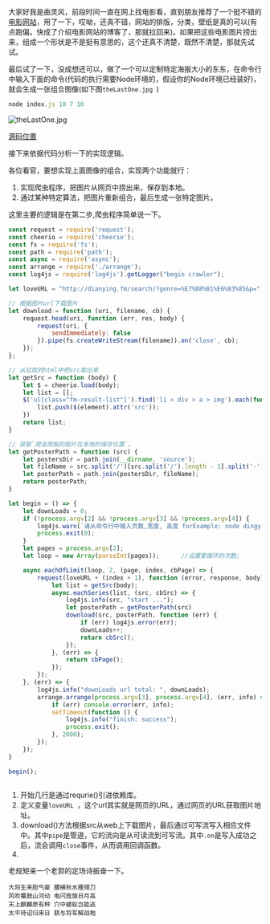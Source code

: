 大家好我是曲灵风，前段时间一直在网上找电影看，直到朋友推荐了一个挺不错的[电影网站](http://dianying.fm/search)，用了一下，哎呦，还真不错，网站的排版，分类，壁纸是真的可以(有点跑偏，快成了介绍电影网站的博客了，那就拉回来)。如果把这些电影图片捞出来，组成一个形状是不是挺有意思的，这个还真不清楚，既然不清楚，那就先试试。

最后试了一下，没成想还可以，做了一个可以定制特定海报大小的东东，在命令行中输入下面的命令(代码的执行需要Node环境的，假设你的Node环境已经装好)，就会生成一张组合图像(如下图`theLastOne.jpg `)
```js 
node index.js 10 7 10
```

![theLastOne.jpg](http://upload-images.jianshu.io/upload_images/5648502-13ac4cb3fa5ed219.jpg?imageMogr2/auto-orient/strip%7CimageView2/2/w/1240)

[源码位置](https://github.com/WenNingZhang/crawler_poster)

接下来依据代码分析一下的实现逻辑。

各位看官，要想实现上面图像的组合，实现两个功能就行：
 1. 实现爬虫程序，把图片从网页中捞出来，保存到本地。
2. 通过某种特定算法，把图片重新组合，最后生成一张特定图片。

这里主要的逻辑是在第二步,爬虫程序简单说一下。

````js
const request = require('request');
const cheerio = require('cheerio');
const fs = require('fs');
const path = require('path');
const async = require('async');
const arrange = require('./arrange');
const log4js = require('log4js').getLogger("begin crawler");

let loveURL = "http://dianying.fm/search/?genre=%E7%88%B1%E6%83%85&p=";

// 根据图片url下载图片
let download = function (uri, filename, cb) {
    request.head(uri, function (err, res, body) {
        request(uri, {
            sendImmediately: false
        }).pipe(fs.createWriteStream(filename)).on('close', cb);
    });
};

// 从拉取的html中把src取出来
let getSrc = function (body) {
    let $ = cheerio.load(body);
    let list = [];
    $('ul[class="fm-result-list"]').find('li > div > a > img').each(function (index, element) {
        list.push($(element).attr('src'));
    })
    return list;
}

// 获取`爬虫爬取的图片在本地的保存位置`。
let getPosterPath = function (src) {
    let postersDir = path.join(__dirname, 'source');
    let fileName = src.split('/')[src.split('/').length - 1].split('-')[0];
    let posterPath = path.join(postersDir, fileName);
    return posterPath;
}

let begin = () => {
    let downLoads = 0;
    if (!process.argv[2] && !process.argv[3] && !process.argv[4]) {
        log4js.warn(`请从命令行中输入页数,宽度, 高度 forExample: node dingying.js 3 4 5 `);
        process.exit(0);
    }
    let pages = process.argv[2];
    let loop = new Array(parseInt(pages));      //设置要循环的次数;

    async.eachOfLimit(loop, 2, (page, index, cbPage) => {
        request(loveURL + (index + 1), function (error, response, body) {
            let list = getSrc(body);
            async.eachSeries(list, (src, cbSrc) => {
                log4js.info(src, "start ...");
                let posterPath = getPosterPath(src)
                download(src, posterPath, function (err) {
                    if (err) log4js.error(err);
                    downLoads++;
                    return cbSrc();
                });
            }, (err) => {
                return cbPage();
            });
        });
    }, (err) => {
        log4js.info("downLoads url total: ", downLoads);
        arrange.arrange(process.argv[3], process.argv[4], (err, info) => {
            if (err) console.error(err, info);
            setTimeout(function () {
                log4js.info("finish: success");
                process.exit();
            }, 2000);
        });
    });
}

begin();
 
````
1. 开始几行是通过requrie()引进依赖库。
2. 定义变量`loveURL `，这个url其实就是网页的URL，通过网页的URL获取图片地址。
3. download()方法根据src从web上下载图片，最后通过可写流写入相应文件中。其中`pipe`是管道，它的流向是从可读流到可写流。其中`.on`是写入成功之后，流会调用`close`事件，从而调用回调函数。
4. 


老规矩来一个老郭的定场诗振奋一下。

```
大将生来胆气豪 腰横秋水雁翎刀 
风吹鼍鼓山河动 电闪旌旗日月高 
天上麒麟原有种 穴中蝼蚁岂能逃 
太平待诏归来日 朕与将军解战袍
```